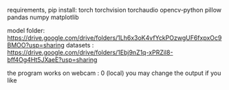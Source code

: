 

requirements, pip install:
torch
torchvision
torchaudio
opencv-python
pillow
pandas
numpy
matplotlib


model folder: https://drive.google.com/drive/folders/1Lh6x3oK4vfYckPOzwgUF6fxpxOc9BMOO?usp=sharing
datasets : https://drive.google.com/drive/folders/1Ebj9nZ1q-xPRZil8-bff4Og4Ht5JXaeE?usp=sharing


the program works on webcam : 0 (local) you may change the output if you like

